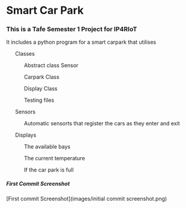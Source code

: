 <h1> Smart Car Park</h1>

<h3>This is a Tafe Semester 1 Project for IP4RIoT</h3>

<p>It includes a python program for a smart carpark that utilises</p>
<ul>Classes
  <ul>Abstract class Sensor</ul>
  <ul>Carpark Class</ul>
  <ul>Display Class </ul>
  <ul> Testing files</ul>
</ul>
<ul>Sensors 
  <ul>Automatic sensorts that register the cars as they enter and exit</ul>
</ul>
<ul>Displays 
  <ul>The available bays</ul>
  <ul>The current temperature</ul>
  <ul> If the car park is full</ul>
</ul>

<h5>First Commit Screenshot</h5>

[First commit Screenshot](images/initial commit screenshot.png)


